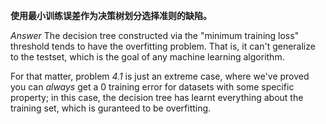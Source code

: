 **使用最小训练误差作为决策树划分选择准则的缺陷。**

*Answer* The decision tree constructed via the "minimum training loss"
threshold tends to have the overfitting problem. That is, it can't generalize
to the testset, which is the goal of any machine learning algorithm.

For that matter, problem *4.1* is just an extreme case, where we've proved you
can *always* get a 0 training error for datasets with some specific property;
in this case, the decision tree has learnt everything about the training set,
which is guranteed to be overfitting.
